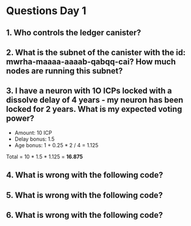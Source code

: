 # Questions Day 1

## 1. Who controls the ledger canister?

## 2. What is the subnet of the canister with the id: mwrha-maaaa-aaaab-qabqq-cai? How much nodes are running this subnet?

## 3. I have a neuron with 1O ICPs locked with a dissolve delay of 4 years - my neuron has been locked for 2 years. What is my expected voting power?

- Amount: 10 ICP
- Delay bonus: 1.5
- Age bonus: 1 + 0.25 * 2 / 4 = 1.125

Total = 10 * 1.5 * 1.125 = **16.875**

## 4. What is wrong with the following code?



## 5. What is wrong with the following code?

## 6. What is wrong with the following code?
